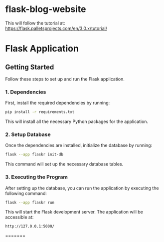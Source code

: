 
# flask-blog-website
This will follow the tutorial at: https://flask.palletsprojects.com/en/3.0.x/tutorial/

# Flask Application

## Getting Started

Follow these steps to set up and run the Flask application.

### 1. Dependencies

First, install the required dependencies by running:

```bash
pip install -r requirements.txt
```
This will install all the necessary Python packages for the application.
### 2. Setup Database

Once the dependencies are installed, initialize the database by running:

```bash
flask --app flaskr init-db
```
This command will set up the necessary database tables.
### 3. Executing the Program
After setting up the database, you can run the application by executing the following command:
```bash
flask --app flaskr run
```
This will start the Flask development server. The application will be accessible at:
```bash
http://127.0.0.1:5000/
```
=======

